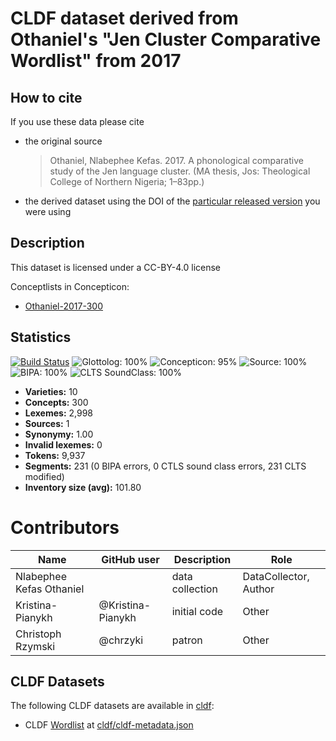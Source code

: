 # CLDF dataset derived from Othaniel's "Jen Cluster Comparative Wordlist" from 2017

## How to cite

If you use these data please cite
- the original source
  > Othaniel, Nlabephee Kefas. 2017. A phonological comparative study of the Jen language cluster. (MA thesis, Jos: Theological College of Northern Nigeria; 1–83pp.)
- the derived dataset using the DOI of the [particular released version](../../releases/) you were using

## Description


This dataset is licensed under a CC-BY-4.0 license


Conceptlists in Concepticon:
- [Othaniel-2017-300](https://concepticon.clld.org/contributions/Othaniel-2017-300)
## Statistics


[![Build Status](https://travis-ci.org/lexibank/othanieljen.svg?branch=master)](https://travis-ci.org/lexibank/othanieljen)
![Glottolog: 100%](https://img.shields.io/badge/Glottolog-100%25-brightgreen.svg "Glottolog: 100%")
![Concepticon: 95%](https://img.shields.io/badge/Concepticon-95%25-green.svg "Concepticon: 95%")
![Source: 100%](https://img.shields.io/badge/Source-100%25-brightgreen.svg "Source: 100%")
![BIPA: 100%](https://img.shields.io/badge/BIPA-100%25-brightgreen.svg "BIPA: 100%")
![CLTS SoundClass: 100%](https://img.shields.io/badge/CLTS%20SoundClass-100%25-brightgreen.svg "CLTS SoundClass: 100%")

- **Varieties:** 10
- **Concepts:** 300
- **Lexemes:** 2,998
- **Sources:** 1
- **Synonymy:** 1.00
- **Invalid lexemes:** 0
- **Tokens:** 9,937
- **Segments:** 231 (0 BIPA errors, 0 CTLS sound class errors, 231 CLTS modified)
- **Inventory size (avg):** 101.80

# Contributors

Name | GitHub user | Description | Role
--- | --- | --- | ---
Nlabephee Kefas Othaniel | | data collection | DataCollector, Author
Kristina-Pianykh | @Kristina-Pianykh  | initial code | Other
Christoph Rzymski | @chrzyki  | patron | Other




## CLDF Datasets

The following CLDF datasets are available in [cldf](cldf):

- CLDF [Wordlist](https://github.com/cldf/cldf/tree/master/modules/Wordlist) at [cldf/cldf-metadata.json](cldf/cldf-metadata.json)